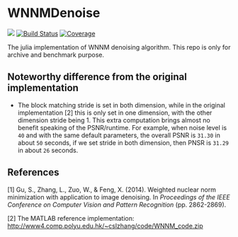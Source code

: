 # WNNMDenoise

![](https://img.shields.io/badge/Julia-1.6-blue)
[![Build Status](https://github.com/johnnychen94/WNNMDenoise.jl/workflows/CI/badge.svg)](https://github.com/johnnychen94/WNNMDenoise.jl/actions)
[![Coverage](https://codecov.io/gh/johnnychen94/WNNMDenoise.jl/branch/master/graph/badge.svg)](https://codecov.io/gh/johnnychen94/WNNMDenoise.jl)

The julia implementation of WNNM denoising algorithm. This repo is only for archive and benchmark
purpose.

## Noteworthy difference from the original implementation

- The block matching stride is set in both dimension, while in the original implementation [2] this
  is only set in one dimension, with the other dimension stride being 1. This extra computation
  brings almost no benefit speaking of the PSNR/runtime. For example, when noise level is `40` and
  with the same default parameters, the overall PSNR is `31.30` in about `50` seconds, if we set
  stride in both dimension, then PNSR is `31.29` in about `26` seconds.


## References

[1] Gu, S., Zhang, L., Zuo, W., & Feng, X. (2014). Weighted nuclear norm minimization with application to image denoising. In _Proceedings of the IEEE Conference on Computer Vision and Pattern Recognition_ (pp. 2862-2869).

[2] The MATLAB reference implementation: http://www4.comp.polyu.edu.hk/~cslzhang/code/WNNM_code.zip
